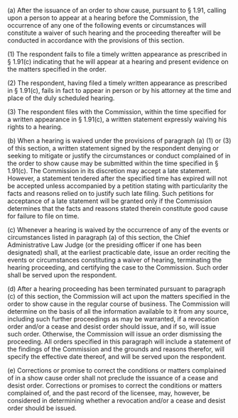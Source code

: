 (a) After the issuance of an order to show cause, pursuant to § 1.91, calling upon a person to appear at a hearing before the Commission, the occurrence of any one of the following events or circumstances will constitute a waiver of such hearing and the proceeding thereafter will be conducted in accordance with the provisions of this section.

(1) The respondent fails to file a timely written appearance as prescribed in § 1.91(c) indicating that he will appear at a hearing and present evidence on the matters specified in the order.

(2) The respondent, having filed a timely written appearance as prescribed in § 1.91(c), fails in fact to appear in person or by his attorney at the time and place of the duly scheduled hearing.

(3) The respondent files with the Commission, within the time specified for a written appearance in § 1.91(c), a written statement expressly waiving his rights to a hearing.

(b) When a hearing is waived under the provisions of paragraph (a) (1) or (3) of this section, a written statement signed by the respondent denying or seeking to mitigate or justify the circumstances or conduct complained of in the order to show cause may be submitted within the time specified in § 1.91(c). The Commission in its discretion may accept a late statement. However, a statement tendered after the specified time has expired will not be accepted unless accompanied by a petition stating with particularity the facts and reasons relied on to justify such late filing. Such petitions for acceptance of a late statement will be granted only if the Commission determines that the facts and reasons stated therein constitute good cause for failure to file on time.

(c) Whenever a hearing is waived by the occurrence of any of the events or circumstances listed in paragraph (a) of this section, the Chief Administrative Law Judge (or the presiding officer if one has been designated) shall, at the earliest practicable date, issue an order reciting the events or circumstances constituting a waiver of hearing, terminating the hearing proceeding, and certifying the case to the Commission. Such order shall be served upon the respondent.

(d) After a hearing proceeding has been terminated pursuant to paragraph (c) of this section, the Commission will act upon the matters specified in the order to show cause in the regular course of business. The Commission will determine on the basis of all the information available to it from any source, including such further proceedings as may be warranted, if a revocation order and/or a cease and desist order should issue, and if so, will issue such order. Otherwise, the Commission will issue an order dismissing the proceeding. All orders specified in this paragraph will include a statement of the findings of the Commission and the grounds and reasons therefor, will specify the effective date thereof, and will be served upon the respondent.

(e) Corrections or promise to correct the conditions or matters complained of in a show cause order shall not preclude the issuance of a cease and desist order. Corrections or promises to correct the conditions or matters complained of, and the past record of the licensee, may, however, be considered in determining whether a revocation and/or a cease and desist order should be issued.

